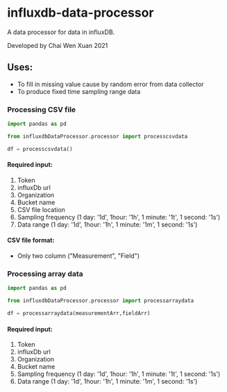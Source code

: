 # influxdb-data-processor
A data processor for data in influxDB.


Developed by Chai Wen Xuan 2021

## Uses:
- To fill in missing value cause by random error from data collector
- To produce fixed time sampling range data


### Processing CSV file

```python
import pandas as pd

from influxdbDataProcessor.processor import processcsvdata

df = processcsvdata()
```

#### Required input:
1. Token
2. influxDb url
3. Organization
4. Bucket name
5. CSV file location
6. Sampling frequency (1 day: '1d', 1hour: '1h', 1 minute: '1t', 1 second: '1s')
7. Data range (1 day: '1d', 1hour: '1h', 1 minute: '1m', 1 second: '1s')

#### CSV file format:
- Only two column ("Measurement", "Field")


### Processing array data

```python
import pandas as pd

from influxdbDataProcessor.processor import processarraydata

df = processarraydata(measurementArr,fieldArr)
```

#### Required input:
1. Token
2. influxDb url
3. Organization
4. Bucket name
5. Sampling frequency (1 day: '1d', 1hour: '1h', 1 minute: '1t', 1 second: '1s')
6. Data range (1 day: '1d', 1hour: '1h', 1 minute: '1m', 1 second: '1s')




